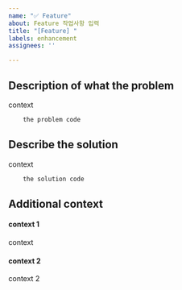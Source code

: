 ```yaml
---
name: "✅ Feature"
about: Feature 작업사항 입력
title: "[Feature] "
labels: enhancement
assignees: ''

---
```


## Description of what the problem
context

```bash
    the problem code
```

## Describe the solution
context

```bash
    the solution code
```

## Additional context

#### context 1

context

#### context 2

context 2
